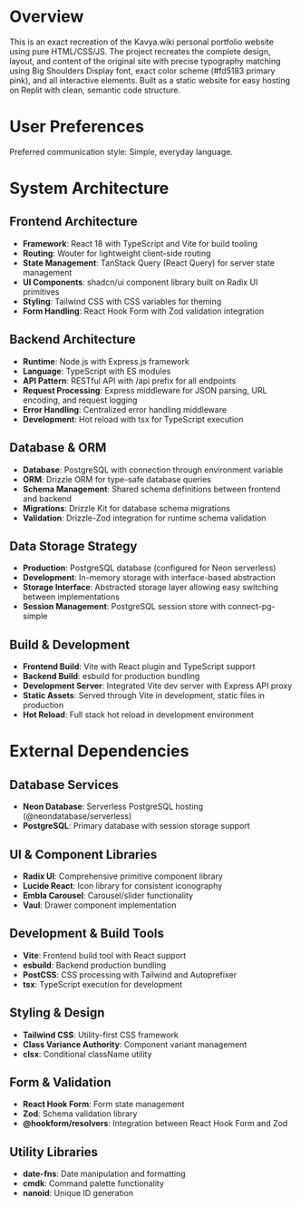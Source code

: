 # Overview

This is an exact recreation of the Kavya.wiki personal portfolio website using pure HTML/CSS/JS. The project recreates the complete design, layout, and content of the original site with precise typography matching using Big Shoulders Display font, exact color scheme (#fd5183 primary pink), and all interactive elements. Built as a static website for easy hosting on Replit with clean, semantic code structure.

# User Preferences

Preferred communication style: Simple, everyday language.

# System Architecture

## Frontend Architecture
- **Framework**: React 18 with TypeScript and Vite for build tooling
- **Routing**: Wouter for lightweight client-side routing
- **State Management**: TanStack Query (React Query) for server state management
- **UI Components**: shadcn/ui component library built on Radix UI primitives
- **Styling**: Tailwind CSS with CSS variables for theming
- **Form Handling**: React Hook Form with Zod validation integration

## Backend Architecture
- **Runtime**: Node.js with Express.js framework
- **Language**: TypeScript with ES modules
- **API Pattern**: RESTful API with /api prefix for all endpoints
- **Request Processing**: Express middleware for JSON parsing, URL encoding, and request logging
- **Error Handling**: Centralized error handling middleware
- **Development**: Hot reload with tsx for TypeScript execution

## Database & ORM
- **Database**: PostgreSQL with connection through environment variable
- **ORM**: Drizzle ORM for type-safe database queries
- **Schema Management**: Shared schema definitions between frontend and backend
- **Migrations**: Drizzle Kit for database schema migrations
- **Validation**: Drizzle-Zod integration for runtime schema validation

## Data Storage Strategy
- **Production**: PostgreSQL database (configured for Neon serverless)
- **Development**: In-memory storage with interface-based abstraction
- **Storage Interface**: Abstracted storage layer allowing easy switching between implementations
- **Session Management**: PostgreSQL session store with connect-pg-simple

## Build & Development
- **Frontend Build**: Vite with React plugin and TypeScript support
- **Backend Build**: esbuild for production bundling
- **Development Server**: Integrated Vite dev server with Express API proxy
- **Static Assets**: Served through Vite in development, static files in production
- **Hot Reload**: Full stack hot reload in development environment

# External Dependencies

## Database Services
- **Neon Database**: Serverless PostgreSQL hosting (@neondatabase/serverless)
- **PostgreSQL**: Primary database with session storage support

## UI & Component Libraries
- **Radix UI**: Comprehensive primitive component library
- **Lucide React**: Icon library for consistent iconography
- **Embla Carousel**: Carousel/slider functionality
- **Vaul**: Drawer component implementation

## Development & Build Tools
- **Vite**: Frontend build tool with React support
- **esbuild**: Backend production bundling
- **PostCSS**: CSS processing with Tailwind and Autoprefixer
- **tsx**: TypeScript execution for development

## Styling & Design
- **Tailwind CSS**: Utility-first CSS framework
- **Class Variance Authority**: Component variant management
- **clsx**: Conditional className utility

## Form & Validation
- **React Hook Form**: Form state management
- **Zod**: Schema validation library
- **@hookform/resolvers**: Integration between React Hook Form and Zod

## Utility Libraries
- **date-fns**: Date manipulation and formatting
- **cmdk**: Command palette functionality
- **nanoid**: Unique ID generation